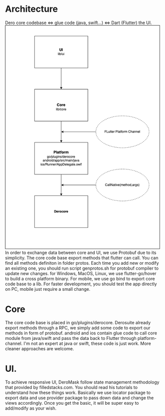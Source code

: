 
# Architecture
Dero core codebase <=> glue code (java, swift...) <=> Dart (Flutter) the UI.
![architecture-diagram](./architecture.png)
In order to exchange data between core and UI, we use Protobuf due to its simplicity. The core code base export methods that flutter can call. You can find all methods definiton in folder protos. Each time you add new or modify an existing one, you should run script genprotos.sh for protobuf compiler to update new changes.
for Windows, MacOS, Linux, we use flutter-go/hover to build a cross platform binary. For mobile, we use go bind to export core code base to a lib. For faster development, you should test the app directly on PC, mobile just require a small change.
# Core
The core code base is placed in go/plugins/derocore. Derosuite already export methods through a RPC, we simply add some code to export our methods in form of protobuf.
android and ios contain glue code to call core module from java/swift and pass the data back to Flutter through platform-channel. I'm not an expert at java or swift, these code is just work. More cleaner approaches are welcome.
# UI.
To achieve responsive UI, DeroMask follow state management methodology that provided by filledstacks.com. You should read his tutorials to understand how these things work. Basically we use locator package to export data and use provider package to pass down data and change the views accordingly. Once you get the basic, it will be super easy to add/modify as your wish.